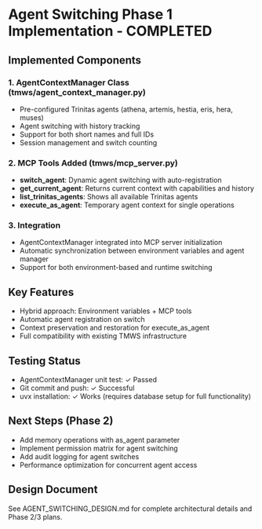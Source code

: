 # Agent Switching Phase 1 Implementation - COMPLETED

## Implemented Components

### 1. AgentContextManager Class (tmws/agent_context_manager.py)
- Pre-configured Trinitas agents (athena, artemis, hestia, eris, hera, muses)
- Agent switching with history tracking
- Support for both short names and full IDs
- Session management and switch counting

### 2. MCP Tools Added (tmws/mcp_server.py)
- **switch_agent**: Dynamic agent switching with auto-registration
- **get_current_agent**: Returns current context with capabilities and history
- **list_trinitas_agents**: Shows all available Trinitas agents
- **execute_as_agent**: Temporary agent context for single operations

### 3. Integration
- AgentContextManager integrated into MCP server initialization
- Automatic synchronization between environment variables and agent manager
- Support for both environment-based and runtime switching

## Key Features
- Hybrid approach: Environment variables + MCP tools
- Automatic agent registration on switch
- Context preservation and restoration for execute_as_agent
- Full compatibility with existing TMWS infrastructure

## Testing Status
- AgentContextManager unit test: ✓ Passed
- Git commit and push: ✓ Successful
- uvx installation: ✓ Works (requires database setup for full functionality)

## Next Steps (Phase 2)
- Add memory operations with as_agent parameter
- Implement permission matrix for agent switching
- Add audit logging for agent switches
- Performance optimization for concurrent agent access

## Design Document
See AGENT_SWITCHING_DESIGN.md for complete architectural details and Phase 2/3 plans.
